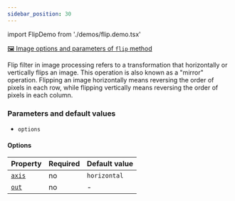 ```yaml
---
sidebar_position: 30
---
```


import FlipDemo from './demos/flip.demo.tsx'

[🖼️ Image options and parameters of `flip` method](https://image-js.github.io/image-js-typescript/classes/Image.html#flip 'github.io link')

Flip filter in image processing refers to a transformation that horizontally or vertically flips an image. This operation is also known as a "mirror" operation. Flipping an image horizontally means reversing the order of pixels in each row, while flipping vertically means reversing the order of pixels in each column.

<FlipDemo />

### Parameters and default values

- `options`

#### Options

| Property                                                                                  | Required | Default value |
| ----------------------------------------------------------------------------------------- | -------- | ------------- |
| [`axis`](https://image-js.github.io/image-js-typescript/interfaces/FlipOptions.html#axis) | no       | `horizontal`  |
| [`out`](https://image-js.github.io/image-js-typescript/interfaces/FlipOptions.html#out)   | no       | -             |
